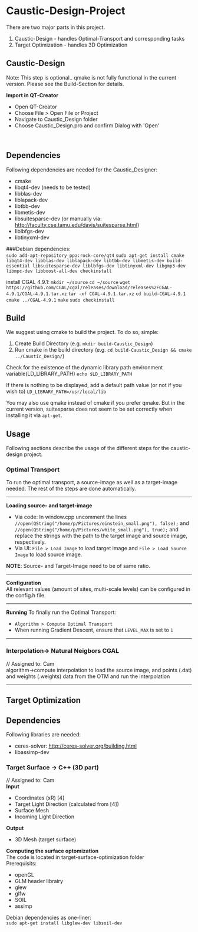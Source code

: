 # Caustic-Design-Project

There are two major parts in this project. 

 1.  Caustic-Design - handles Optimal-Transport and corresponding tasks
 2.  Target Optimization - handles 3D Optimization


## Caustic-Design

Note: This step is optional.. qmake is not fully functional in the current version. Please see the Build-Section for details.

<b>Import in QT-Creator</b>
 *  Open QT-Creator
 *  Choose File > Open File or Project 
 *  Navigate to Caustic_Design folder
 *  Choose Caustic_Design.pro and confirm Dialog with 'Open'
<br>

## Dependencies

Following dependencies are needed for the Caustic_Designer:<br>

 *  cmake
 *  libqt4-dev (needs to be tested)
 *  libblas-dev
 *  liblapack-dev
 *  libtbb-dev
 *  libmetis-dev
 *  libsuitesparse-dev (or manually via: http://faculty.cse.tamu.edu/davis/suitesparse.html)
 *  liblbfgs-dev
 *  libtinyxml-dev

###Debian dependencies:<br>
`sudo add-apt-repository ppa:rock-core/qt4`
`sudo apt-get install cmake libqt4-dev libblas-dev liblapack-dev libtbb-dev libmetis-dev build-essential libsuitesparse-dev liblbfgs-dev libtinyxml-dev libgmp3-dev libmpc-dev libboost-all-dev checkinstall`

install CGAL 4.9.1:
`mkdir ~/source`
`cd ~/source`
`wget https://github.com/CGAL/cgal/releases/download/releases%2FCGAL-4.9.1/CGAL-4.9.1.tar.xz`
`tar -xf CGAL-4.9.1.tar.xz`
`cd build-CGAL-4.9.1`
`cmake ../CGAL-4.9.1`
`make`
`sudo checkinstall`


## Build
We suggest using cmake to build the project. To do so, simple:

 1.  Create Build Directory (e.g. `mkdir build-Caustic_Design`)
 2.  Run cmake in the build directory (e.g. `cd build-Caustic_Design && cmake ../Caustic_Design/`)
 
 Check for the existence of the dynamic library path environment variable(LD_LIBRARY_PATH)
`echo $LD_LIBRARY_PATH`

If there is nothing to be displayed, add a default path value (or not if you wish to)
`LD_LIBRARY_PATH=/usr/local/lib`


You may also use qmake instead of cmake if you prefer qmake. But in the current version, suitesparse does not seem to be set correctly when installing it via `apt-get`.


## Usage

Following sections describe the usage of the different steps for the caustic-design project.

### Optimal Transport

To run the optimal transport, a source-image as well as a target-image needed. The rest of the steps are done automatically.<br>

----------

<b>Loading source- and target-image</b><br>
 *  Via code:  In window.cpp uncomment the lines `//open(QString("/home/p/Pictures/einstein_small.png"), false);` and `//open(QString("/home/p/Pictures/white_small.png"), true);` and replace the strings with the path to the target image and source image, respectively.
 *  Via UI: `File > Load Image` to load target image and `File > Load Source Image` to load source image.

<b>NOTE</b>: Source- and Target-Image need to be of same ratio.

---------

<b>Configuration</b><br>
All relevant values (amount of sites, multi-scale levels) can be configured in the config.h file.

---------

<b>Running</b>
To finally run the Optimal Transport: 
 *  `Algorithm > Compute Optimal Transport`
 *  When running Gradient Descent, ensure that `LEVEL_MAX` is set to `1`


------

### Interpolation-> Natural Neigbors CGAL 
// Assigned to: Cam<br>
algorithm->compute interpolation to load the source image, and points (.dat) and weights (.weights) data from the OTM and run the interpolation

------

## Target Optimization

## Dependencies
Following libraries are needed:

 *  ceres-solver: http://ceres-solver.org/building.html
 *  libassimp-dev

### Target Surface -> C++ (3D part) 
// Assigned to: Cam<br>
<b>Input</b>
 *  Coordinates (xR) [4]
 *  Target Light Direction (calculated from [4])
 *  Surface Mesh
 *  Incoming Light Direction

<b>Output</b>
 *  3D Mesh (target surface) 

<b>Computing the surface optomization</b><br />
The code is located in target-surface-optimization folder<br>
Prerequisits:<br>
 *  openGL
 *  GLM header librairy
 *  glew
 *  glfw
 * SOIL
 * assimp

Debian dependencies as one-liner:<br>
`sudo apt-get install libglew-dev libsoil-dev`
<br>

